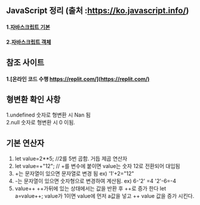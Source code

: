 ## JavaScript 정리 (출처 :https://ko.javascript.info/)
#### 1.[자바스크립트 기본](./documnet/javascript_basic.md) 
#### 2.[자바스크립트 객체](./documnet/javascript_object.md) 


## 참조 사이트
#### 1.[온라인 코드 수행 https://replit.com/](https://replit.com/) 


## 형변환 확인 사항 
1.undefined 숫자로 형변환 시 Nan 됨  
2.null 숫자로 형변환 시 0 이됨.

## 기본 연산자
1. let value=2**5;  //2를 5번 곱함. 거듭 제곱 연산자  
2. let value=+"12"; // +를 변수에 붙이면 value는 숫자 12로 전환되어 대입됨
3. +는 문자열이 있으면 문자열로 변경 됨 ex) '1'+2="12" 
4. -는 문자열이 있으면 숫자형으로 변경하여 계산됨. ex) 6-'2' =4   '2'-6=-4
5. value++  ++가뒤에 있는 상태에서는 값을 반환 후 ++로 증가 한다 
   let a=value++; value가 1이면 value에 먼저 a값을 넣고 ++ value 값을 증가 시킨다.
